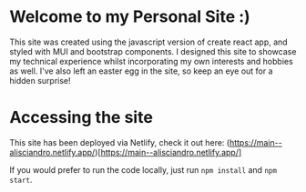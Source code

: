 # Welcome to my Personal Site :)

This site was created using the javascript version of create react app, and styled with MUI and bootstrap components. I designed this site to showcase my technical experience whilst incorporating my own interests and hobbies as well. I've also left an easter egg in the site, so keep an eye out for a hidden surprise!

# Accessing the site

This site has been deployed via Netlify, check it out here: (https://main--alisciandro.netlify.app/)[https://main--alisciandro.netlify.app/]

If you would prefer to run the code locally, just run `npm install` and `npm start`.
